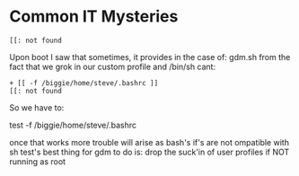 # Common IT Mysteries

```
[[: not found
```

Upon boot I saw that sometimes, it provides in the case of: gdm.sh from the
fact that we grok in our custom profile and /bin/sh cant:

```
+ [[ -f /biggie/home/steve/.bashrc ]]
[[: not found
```

So we have to:

test -f /biggie/home/steve/.bashrc

once that works more trouble will arise as bash's if's are not ompatible with
sh test's best thing for gdm to do is: drop the suck'in of user profiles if
NOT running as root
